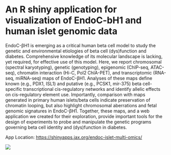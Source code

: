 # An R shiny application for visualization of EndoC-bH1 and human islet genomic data

EndoC-βH1 is emerging as a critical human beta cell model to study the genetic and environmental etiologies of beta cell (dys)function and diabetes. Comprehensive knowledge of its molecular landscape is lacking, yet required, for effective use of this model. Here, we report chromosomal (spectral karyotyping), genetic (genotyping), epigenomic (ChIP-seq, ATAC-seq), chromatin interaction (Hi-C, Pol2 ChIA-PET), and transcriptomic (RNA-seq, miRNA-seq) maps of EndoC-βH1. Analyses of these maps define known (e.g., PDX1, ISL1) and putative (e.g., PCSK1, mir-375) beta cell-specific transcriptional cis-regulatory networks and identify allelic effects on cis-regulatory element use. Importantly, comparison with maps generated in primary human islets/beta cells indicate preservation of chromatin looping, but also highlight chromosomal aberrations and fetal genomic signatures in EndoC-βH1. Together, these maps, and a web application we created for their exploration, provide important tools for the design of experiments to probe and manipulate the genetic programs governing beta cell identity and (dys)function in diabetes.

App Location: https://shinyapps.jax.org/endoc-islet-multi-omics/

![](https://github.com/nlawlor/Multiomic_Browser/blob/master/Graphical.abstract.FINAL.jpg)
